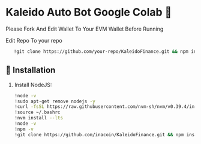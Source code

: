 # Kaleido Auto Bot Google Colab 🤖

Please Fork And Edit Wallet To Your EVM Wallet Before Running

Edit Repo To your repo 

```bash
   !git clone https://github.com/your-repo/KaleidoFinance.git && npm install @aws-sdk/client-s3 && cd KaleidoFinance && npm install && npm run start
   ```

## 🚀 Installation

1. Install NodeJS:
   ```bash
   !node -v
   !sudo apt-get remove nodejs -y
   !curl -fsSL https://raw.githubusercontent.com/nvm-sh/nvm/v0.39.4/install.sh | bash
   !source ~/.bashrc
   !nvm install --lts
   !node -v
   !npm -v
   !git clone https://github.com/inacoin/KaleidoFinance.git && npm install @aws-sdk/client-s3 && cd KaleidoFinance && npm install && npm run start
   ```
